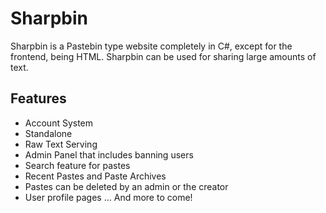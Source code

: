 # Sharpbin  
Sharpbin is a Pastebin type website completely in C#, except for the frontend, being HTML. 
Sharpbin can be used for sharing large amounts of text.
## Features
- Account System
- Standalone
- Raw Text Serving
- Admin Panel that includes banning users
- Search feature for pastes
- Recent Pastes and Paste Archives
- Pastes can be deleted by an admin or the creator
- User profile pages
... And more to come!
